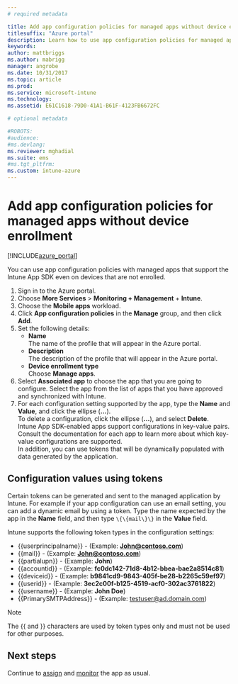 ```yaml
---
# required metadata

title: Add app configuration policies for managed apps without device enrollment | Microsoft Docs 
titlesuffix: "Azure portal"
description: Learn how to use app configuration policies for managed apps without device enrollment.
keywords:
author: mattbriggs
ms.author: mabrigg
manager: angrobe
ms.date: 10/31/2017
ms.topic: article
ms.prod:
ms.service: microsoft-intune
ms.technology:
ms.assetid: E61C1618-79D0-41A1-B61F-4123FB6672FC

# optional metadata 

#ROBOTS:
#audience:
#ms.devlang:
ms.reviewer: mghadial
ms.suite: ems
#ms.tgt_pltfrm:
ms.custom: intune-azure
---
```


# Add app configuration policies for managed apps without device enrollment

[!INCLUDE[azure_portal](./includes/azure_portal.md)]

You can use app configuration policies with managed apps that support the Intune App SDK even on devices that are not enrolled. 

1. Sign in to the Azure portal.
2. Choose **More Services** > **Monitoring + Management** + **Intune**.
3. Choose the **Mobile apps** workload.
4. Click **App configuration policies** in the **Manage** group, and then click **Add**.
5. Set the following details:
    - **Name**  
      The name of the profile that will appear in the Azure portal.
    - **Description**  
      The  description of the profile that will appear in the Azure portal.
    - **Device enrollment type**  
      Choose **Manage apps**.
6. Select **Associated app** to choose the app that you are going to configure. Select the app from the list of apps that you have approved and synchronized with Intune.
7. For each configuration setting supported by the app, type the **Name** and **Value**, and click the ellipse (**…**).  
    To delete a configuration, click the ellipse (**…**), and select **Delete**.  
    Intune App SDK-enabled apps support configurations in key-value pairs. Consult the documentation for each app to learn more about which key-value configurations are supported.  
    In addition, you can use tokens that will be dynamically populated with data generated by the application.

## Configuration values using tokens

Certain tokens can be generated and sent to the managed application by Intune. For example if your app configuration can use an email setting, you can add a dynamic email by using a token. Type the name expected by the app in the **Name** field, and then type `\{\{mail\}\}` in the **Value** field.

Intune supports the following token types in the configuration settings:

- \{\{userprincipalname\}\} - (Example: **John@contoso.com**)
- \{\{mail\}\} - (Example: **John@contoso.com**)
- \{\{partialupn\}\} - (Example: **John**)
- \{\{accountid\}\} - (Example: **fc0dc142-71d8-4b12-bbea-bae2a8514c81**)
- \{\{deviceid\}\} - (Example: **b9841cd9-9843-405f-be28-b2265c59ef97**)
- \{\{userid\}\} - (Example: **3ec2c00f-b125-4519-acf0-302ac3761822**)
- \{\{username\}\} - (Example: **John Doe**)
- \{\{PrimarySMTPAddress\}\} - (Example: testuser@ad.domain.com) 


> [!Note]  
> The \{\{ and \}\} characters are used by token types only and must not be used for other purposes.

## Next steps

Continue to [assign](apps-deploy.md) and [monitor](apps-monitor.md) the app as usual.